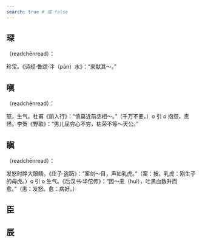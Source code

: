 ```yaml
---
search: true # 或 false
---
```


## 琛

（readchēnread）：

珍宝。《诗经·鲁颂·泮（pàn）水》：“来献其～。”

## 嗔

（readchēnread）：

怒，生气。杜甫《丽人行》：“慎莫近前丞相～。”（千万不要。）o 引 o 抱怨，责怪。李贺《野歌》：“男儿屈穷心不穷，枯荣不等～天公。”

## 瞋

（readchēnread）：

发怒时睁大眼睛。《庄子·盗跖》：“案剑～目，声如乳虎。”（案：按。乳虎：刚生子的母虎。）o 引 o 生气。《后汉书·华佗传》：“因～恚（huì），吐黑血数升而愈。”（恚：发怒。愈：病好。）

## 臣

## 辰
